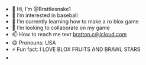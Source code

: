 - 👋 Hi, I’m @Brattlesnake1
- 👀 I’m interested in  baseball
- 🌱 I’m currently learning how to make a ro blox game
- 💞️ I’m looking to collaborate on  my game
- 📫 How to reach me  text bratton.c@icloud.com
- 😄 Pronouns: USA
- ⚡ Fun fact:  I LOVE BLOX FRUITS AND BRAWL STARS
- 

<!---
Brattlesnake1/Brattlesnake1 is a ✨ special ✨ repository because its `README.md` (this file) appears on your GitHub profile.
You can click the Preview link to take a look at your changes.
--->
